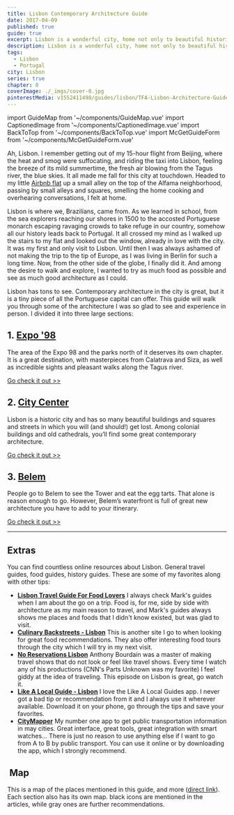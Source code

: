```yaml
---
title: Lisbon Contemporary Architecture Guide
date: 2017-04-09
published: true
guide: true
excerpt: Lisbon is a wonderful city, home not only to beautiful historic attractions and amazing weather but also to great contemporary architecture.
description: Lisbon is a wonderful city, home not only to beautiful historic attractions and amazing weather but also to great contemporary architecture.
tags:
  - Lisbon
  - Portugal
city: Lisbon
series: true
chapter: 0
coverImage: ./_imgs/cover-0.jpg
pinterestMedia: v1552411498/guides/lisbon/TFA-Lisbon-Architecture-Guide.jpg
---
```


import GuideMap from '~/components/GuideMap.vue'
import CaptionedImage from '~/components/CaptionedImage.vue'
import BackToTop from '~/components/BackToTop.vue'
import McGetGuideForm from '~/components/McGetGuideForm.vue' 

Ah, Lisbon. I remember getting out of my 15-hour flight from Beijing, where the heat and smog were suffocating, and riding the taxi into Lisbon, feeling the breeze of its mild summertime, the fresh air blowing from the Tagus river, the blue skies. It all made me fall for this city at touchdown. Headed to my little [Airbnb flat](https://www.airbnb.com/rooms/2086734) up a small alley on the top of the Alfama neighborhood, passing by small alleys and squares, smelling the home cooking and overhearing conversations, I felt at home.

<captioned-image alt="My address in Alfama" caption="My address in Alfama" imgFile="v1552411553/guides/lisbon/150711-185636-lisbon-DSC05989.jpg"/>

Lisbon is where we, Brazilians, came from. As we learned in school, from the sea explorers reaching our shores in 1500 to the accosted Portuguese monarch escaping ravaging crowds to take refuge in our country, somehow all our history leads back to Portugal. It all crossed my mind as I walked up the stairs to my flat and looked out the window, already in love with the city. It was my first and only visit to Lisbon. Until then I was always ashamed of not making the trip to the tip of Europe, as I was living in Berlin for such a long time. Now, from the other side of the globe, I finally did it. And among the desire to walk and explore, I wanted to try as much food as possible and see as much good architecture as I could.

Lisbon has tons to see. Contemporary architecture in the city is great, but it is a tiny piece of all the Portuguese capital can offer. This guide will walk you through some of the architecture I was so glad to see and experience in person. I divided it into three large sections:

## 1. [Expo '98](./lisbon-01-expo-98.md)

<captioned-image alt="Oriente Station" caption="East entrance to the Oriente Station" imgFile="v1552411572/guides/lisbon/150712-094609-lisbon-DSC06013.jpg"/>

The area of the Expo 98 and the parks north of it deserves its own chapter. It is a great destination, with masterpieces from Calatrava and Siza, as well as incredible sights and pleasant walks along the Tagus river.

[Go check it out >>](./lisbon-01-expo-98.md)

## 2. [City Center](./lisbon-02-city-center.md)

<captioned-image alt="Museum Calouste Gulbekian" caption="Museum Calouste Gulbekian" imgFile="v1552746225/guides/lisbon/lisbon-1-1100x589.jpg"/>

Lisbon is a historic city and has so many beautiful buildings and squares and streets in which you will (and should!) get lost. Among colonial buildings and old cathedrals, you’ll find some great contemporary architecture.

[Go check it out >>](./lisbon-02-city-center.md)

## 3. [Belem](./lisbon-03-belem.md)

<captioned-image alt="Centro Cultural de Belem" caption="Centro Cultural de Belem's courtyard" imgFile="v1552411574/guides/lisbon/150717-135912-belem-DSC06487.jpg"/>

People go to Belem to see the Tower and eat the egg tarts. That alone is reason enough to go. However, Belem’s waterfront is full of great new architecture you have to add to your itinerary.

[Go check it out >>](./lisbon-03-belem.md)

---

## Extras

You can find countless online resources about Lisbon. General travel guides, food guides, history guides. These are some of my favorites along with other tips:

- [**Lisbon Travel Guide For Food Lovers**](https://migrationology.com/travel-guides/lisbon-portugal/) I always check Mark's guides when I am about the go on a trip. Food is, for me, side by side with architecture as my main reason to travel, and Mark's guides always shows me places and foods that I didn't know existed, but was glad to visit.
- **[Culinary Backstreets - Lisbon](http://culinarybackstreets.com/category/cities-category/lisbon/)** This is another site I go to when looking for great food recommendations. They also offer interesting food tours through the city which I will try in my next visit.
- **[No Reservations Lisbon](http://www.travelchannel.com/shows/anthony-bourdain/episodes/lisbon)** Anthony Bourdain was a master of making travel shows that do not look or feel like travel shows. Every time I watch any of his productions (CNN's Parts Unknown was my favorite) I feel giddy at the idea of traveling. This episode on Lisbon is great, go watch it.
- **[Like A Local Guide - Lisbon](https://www.likealocalguide.com/lisbon)** I love the Like A Local Guides app. I never got a bad tip or recommendation from it and I always use it wherever available. Download it on your phone, go through the tips and save your favorites.
- **[CityMapper](https://citymapper.com/lisboa?set_region=pt-lisbon)** My number one app to get public transportation information in may cities. Great interface, great tools, great integration with smart watches... There is just no reason to use anything else if I want to go from A to B by public transport. You can use it online or by downloading the app, which I strongly recommend.

##  Map

This is a map of the places mentioned in this guide, and more ([direct link](https://drive.google.com/open?id=1KNQk_F9UYTMJ-Fg6EU8rlljC9fA&usp=sharing)). Each section also has its own map. black icons are mentioned in the articles, while gray ones are further recommendations.

<guide-map title="Architecture Map of Lisbon" map="https://www.google.com/maps/d/u/1/embed?mid=1KNQk_F9UYTMJ-Fg6EU8rlljC9fA" />

<mc-get-guide-form guide="Lisbon"/>

<back-to-top />
